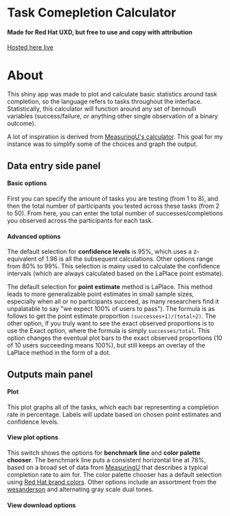 # Task Comepletion Calculator
#### Made for Red Hat UXD, but free to use and copy with attribution

[Hosted here live](https://rh-uxd.shinyapps.io/shiny_task/)

# About

This shiny app was made to plot and calculate basic statistics around task completion, so the language refers to tasks throughout the interface. Statistically, this calculator will function around any set of bernoulli variables (success/failure, or anything other single observation of a binary outcome).

A lot of inspiration is derived from [MeasuringU's calculator](https://measuringu.com/wald/). This goal for my instance was to simplify some of the choices and graph the output.

## Data entry side panel
  
   #### Basic options

First you can specify the amount of tasks you are testing (from 1 to 8), and then the total number of participants you tested across these tasks (from 2 to 50). From here, you can enter the total number of successes/completions you observed across the participants for each task.

  #### Advanced options

The default selection for **confidence levels** is 95%, which uses a z-equivalent of 1.96 is all the subsequent calculations. Other options range from 80% to 99%. This selection is mainy used to calculate the confidence intervals (which are always calculated based on the LaPlace point estimate). 

The default selection for **point estimate** method is LaPlace. This method leads to more generalizable point estimates in small sample sizes, especially when all or no participants succeed, as many researchers find it unpalatable to say "we expect 100% of users to pass"). The formula is as follows to get the point estimate proportion `(successes+1)/(total+2)`. The other option, if you truly want to see the exact observed proportions is to use the Exact option, where the formula is simply `successes/total`. This option changes the eventual plot bars to the exact observed proportions (10 of 10 users succeeding means 100%), but still keeps an overlay of the LaPlace method in the form of a dot.

## Outputs main panel

  #### Plot
  
This plot graphs all of the tasks, which each bar representing a completion rate in percentage. Labels will update based on chosen point estimates and confidence levels.

  #### View plot options
  
This switch shows the options for **benchmark line** and **color palette chooser**. The benchmark line puts a consistent horizontal line at 78%, based on a broad set of data from [MeasuringU](https://measuringu.com/task-completion/) that describes a typical completion rate to aim for. The color palette chooser has a default selection using [Red Hat brand colors](https://brand.redhat.com/elements/color/). Other options include an assortment from the [wesanderson](https://cran.r-project.org/web/packages/wesanderson/index.html) and alternating gray scale dual tones. 

  #### View download options
